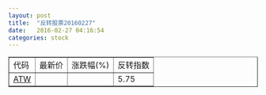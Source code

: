 ```yaml
---
layout: post
title:  "反转股票20160227"
date:   2016-02-27 04:16:54
categories: stock
---
```


<script type="text/javascript">
var stockList = []
stockList.push('gb_atw');
</script>

<table border="1">
 <tr>
 <td>代码</td>
  <td>最新价</td>
  <td>涨跌幅(%)</td>
 <td>反转指数</td>
</tr>
  <tr id="atw"><td><a href="http://stock.finance.sina.com.cn/usstock/quotes/ATW.html" target="_blank">ATW</a></td><td></td><td></td><td>5.75</td></tr>
</table>
